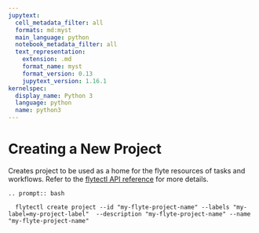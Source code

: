 ```yaml
---
jupytext:
  cell_metadata_filter: all
  formats: md:myst
  main_language: python
  notebook_metadata_filter: all
  text_representation:
    extension: .md
    format_name: myst
    format_version: 0.13
    jupytext_version: 1.16.1
kernelspec:
  display_name: Python 3
  language: python
  name: python3
---
```


# Creating a New Project

Creates project to be used as a home for the flyte resources of tasks and workflows.
Refer to the [flytectl API reference](https://docs.flyte.org/projects/flytectl/en/stable/gen/flytectl_create_project.html)
for more details.

```{eval-rst}
.. prompt:: bash

  flytectl create project --id "my-flyte-project-name" --labels "my-label=my-project-label"  --description "my-flyte-project-name" --name "my-flyte-project-name"
```
